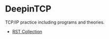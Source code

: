 # DeepinTCP

TCP/IP practice including programs and theories.

* [RST Collection](./test/README.md)


